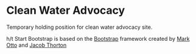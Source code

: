 # Clean Water Advocacy

Temporary holding position for clean water advocacy site.

h/t 
Start Bootstrap is based on the [Bootstrap](http://getbootstrap.com/) framework created by [Mark Otto](https://twitter.com/mdo) and [Jacob Thorton](https://twitter.com/fat)